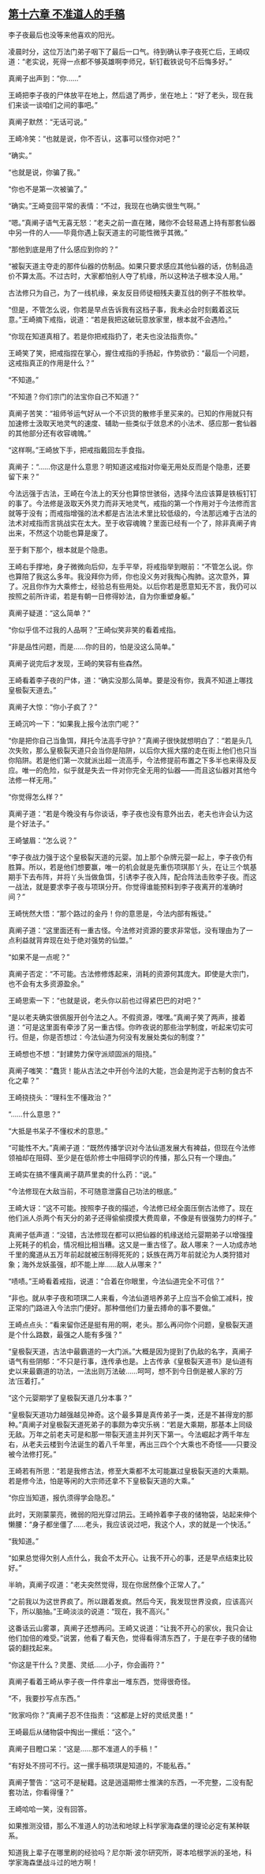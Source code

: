 ## [第十六章 不准道人的手稿](https://www.xxbiquge.com/11_11207/5463408.html)


  李子夜最后也没等来他喜欢的阳光。

  凌晨时分，这位万法门弟子咽下了最后一口气。待到确认李子夜死亡后，王崎叹道：“老实说，死得一点都不够英雄啊李师兄，斩钉截铁说句不后悔多好。”

  真阐子出声到：“你……”

  王崎把李子夜的尸体放平在地上，然后退了两步，坐在地上：“好了老头，现在我们来谈一谈咱们之间的事吧。”

  真阐子默然：“无话可说。”

  王崎冷笑：“也就是说，你不否认，这事可以怪你对吧？”

  “确实。”

  “也就是说，你骗了我。”

  “你也不是第一次被骗了。”

  “确实。”王崎变回平常的表情：“不过，我现在也确实很生气啊。”

  “嗯。”真阐子语气无喜无怒：“老夫之前一直在赌，赌你不会轻易遇上持有那套仙器中另一件的人——毕竟你遇上裂天道主的可能性微乎其微。”

  “那他到底是用了什么感应到你的？”

  “被裂天道主夺走的那件仙器的仿制品。如果只要求感应其他仙器的话，仿制品造价不算太高。不过古时，大家都怕别人夺了机缘，所以这种法子根本没人用。”

  古法修只为自己，为了一线机缘，亲友反目师徒相残夫妻互戗的例子不胜枚举。

  “但是，不管怎么说，你若是早点告诉我有这档子事，我未必会时刻戴着这玩意。”王崎摘下戒指，说道：“若是我把这破玩意放家里，根本就不会遇险。”

  “你现在知道真相了。若是你把戒指扔了，老夫也没法指责你。”

  王崎笑了笑，把戒指捏在掌心，握住戒指的手扬起，作势欲扔：“最后一个问题，这戒指真正的作用是什么？”

  “不知道。”

  “不知道？你们宗门的法宝你自己不知道？”

  真阐子苦笑：“祖师爷运气好从一个不识货的散修手里买来的。已知的作用就只有加速修士汲取天地灵气的速度、辅助一些类似于敛息术的小法术、感应那一套仙器的其他部分还有收容魂魄。”

  “这样啊。”王崎放下手，把戒指戴回左手食指。

  真阐子：“……你这是什么意思？明知道这戒指对你毫无用处反而是个隐患，还要留下来？”

  今法远强于古法，王崎在今法上的天分也算惊世骇俗，选择今法应该算是铁板钉钉的事了。今法修是汲取天外灵力而非天地灵气，戒指的第一个作用对于今法修而言就等于没有；而戒指增强的法术都是古法法术里比较低级的，今法那远难于古法的法术对戒指而言挑战实在太大。至于收容魂魄？里面已经有一个了，除非真阐子肯出来，不然这个功能也算是废了。

  至于剩下那个，根本就是个隐患。

  王崎右手撑地，身子微微向后仰，左手平举，将戒指举到眼前：“不管怎么说。你也算陪了我这么多年。我没拜你为师，你也没义务对我掏心掏肺。这次意外，算了。况且你作为大乘修士，经验总有些用处。以后你若是愿意知无不言，我仍可以按照之前所许诺，若是有朝一日修得妙法，自为你重塑身躯。”

  真阐子疑道：“这么简单？”

  “你似乎信不过我的人品啊？”王崎似笑非笑的看着戒指。

  “非是品性问题，而是……你的目的，怕是没这么简单。”

  真阐子说完后才发现，王崎的笑容有些森然。

  王崎看着李子夜的尸体，道：“确实没那么简单。要是没有你，我真不知道上哪找皇极裂天道去。”

  真阐子大惊：“你小子疯了？”

  王崎沉吟一下：“如果我上报今法宗门呢？”

  “你是把你自己当鱼饵，拜托今法高手守护？”真阐子很快就想明白了：“若是头几次失败，那么皇极裂天道只会当你是陷阱，以后你大摇大摆的走在街上他们也只当你陷阱。若是他们第一次就派出超一流高手，今法修提前布置之下多半也来得及反应。唯一的危险，似乎就是失去一件对你完全无用的仙器——而且这仙器对其他今法修一样无用。”

  “你觉得怎么样？”

  真阐子道：“若是今晚没有与你谈话，李子夜也没有意外出去，老夫也许会认为这是个好法子。”

  王崎皱眉：“怎么说？”

  “李子夜战力强于这个皇极裂天道的元婴。加上那个杂牌元婴一起上，李子夜仍有胜算。所以，若是他们想要赢，唯一的机会就是先重伤项琪那丫头，在让三个筑基期手下去布阵，并将丫头当做鱼饵，引诱李子夜入阵，配合阵法击败李子夜。而这一战法，就是要求李子夜与项琪分开。你觉得谁能预料到李子夜离开的准确时间？”

  王崎恍然大悟：“那个路过的金丹！你的意思是，今法内部有叛徒。”

  真阐子道：“这里面还有一重古怪。今法修对资源的要求非常低，没有理由为了一点利益就背弃现在处于绝对强势的仙盟。”

  “如果不是一点呢？”

  真阐子否定：“不可能。古法修修炼起来，消耗的资源何其庞大。即使是大宗门，也不会有太多资源盈余。”

  王崎思索一下：“也就是说，老头你以前也过得紧巴巴的对吧？”

  “是以老夫确实很佩服开创今法之人。不假资源，嘿嘿。”真阐子笑了两声，接着道：“可是这里面有牵涉了另一重古怪。你昨夜说的那些治学制度，听起来切实可行。但是，你是否想过：今法仙道为何没有发展处类似的制度？”

  王崎想也不想：“封建势力保守派顽固派的阻挠。”

  真阐子嗤笑：“蠢货！能从古法之中开创今法的大能，岂会是拘泥于古制的食古不化之辈？”

  王崎挠挠头：“理科生不懂政治？”

  “……什么意思？”

  “大抵是书呆子不懂权术的意思。”

  “可能性不大。”真阐子道：“既然传播学识对今法仙道发展大有裨益，但现在今法修领袖却在阻碍、至少是在低阶修士中阻碍学识的传播，那么只有一个理由。”

  王崎实在搞不懂真阐子葫芦里卖的什么药：“说。”

  “今法修现在大敌当前，不可随意泄露自己功法的根底。”

  王崎大讶：“这不可能。按照李子夜的描述，今法修已经全面压倒古法修了。现在他们派人杀两个有天分的弟子还得偷偷摸摸大费周章，不像是有很强势力的样子。”

  真阐子低声道：“没错，古法修现在都可以把仙器的机缘送给元婴期弟子以增强撞上死耗子的机会，情况相比相当糟。这又是一重古怪了。敌人哪来？一人功成赤地千里的魔道从五万年前起就被压制得死死的；妖族在两万年前就沦为人类狩猎对象；海外龙妖虽强，却不能上岸……敌人从哪来？”

  “啧啧。”王崎看着戒指，说道：“合着在你眼里，今法仙道完全不可信？”

  “非也。就从李子夜和项琪二人来看，今法仙道培养弟子上应当不会偷工减料，按正常的门路进入今法宗门便好。那种借他们力量去搏命的事不要做。”

  王崎点点头：“看来留你还是挺有用的啊，老头。那么再问你个问题，皇极裂天道是个什么路数，最强之人能有多强？”

  “皇极裂天道，古法中最霸道的一大门派。”大概是因为提到了仇敌的名字，真阐子语气有些阴郁：“不只是行事，连传承也是。上古传承《皇极裂天道书》是仙道有史以来最霸道的功法，一法出则万法破……呵呵，想不到今日倒是被人家的‘万法’压着打。”

  “这个元婴期学了皇极裂天道几分本事？”

  “皇极裂天道功力越强越见神奇。这个最多算是真传弟子一类，还是不甚得宠的那种。”真阐子对皇极裂天道死弟子的事颇为幸灾乐祸：“若是大乘期，那基本上同级无敌。万年之前老夫可是和那一带裂天道主并列天下第一。今法崛起才两千年左右，从老夫云楼到今法诞生的着八千年里，再出三四个个大乘也不奇怪——只要没被今法修打死。”

  王崎若有所思：“若是我修古法，修至大乘都不太可能赢过皇极裂天道的大乘期。若是修今法，怕是等闲的大宗师还拿不下皇极裂天道的大乘。”

  “你应当知道，报仇须得学会隐忍。”

  此时，天刚蒙蒙亮，微弱的阳光穿过阴云。王崎拎着李子夜的储物袋，站起来伸个懒腰：“身子都坐僵了……老头，我应该说过吧，我这个人，求的就是一个快活。”

  “我知道。”

  “如果总觉得欠别人点什么，我会不太开心。让我不开心的事，还是早点结束比较好。”

  半晌，真阐子叹道：“老夫突然觉得，现在你居然像个正常人了。”

  “之前我以为这世界疯了。所以跟着发疯。然后今天，我发现世界没疯，应该高兴下，所以脑抽。”王崎淡淡的说道：“现在，我不高兴。”

  这番话云山雾罩，真阐子还想再问。王崎又说道：“让我不开心的家伙，我只会让他们加倍的难受。”说罢，他看了看天色，觉得看得清东西了，于是在李子夜的储物袋的翻找起来。

  “你这是干什么？灵墨、灵纸……小子，你会画符？”

  真阐子看着王崎从李子夜一件件拿出一堆东西，觉得很奇怪。

  “不，我要抄写点东西。”

  “败家吗你？”真阐子忍不住指责：“这都是上好的灵纸灵墨！”

  王崎最后从储物袋中掏出一摞纸：“这个。”

  真阐子目瞪口呆：“这是……那不准道人的手稿！”

  “有好处不捞可不行。这一摞手稿项琪是知道的，不能私吞。”

  真阐子警告：“这可不是秘籍。这是逍遥期修士推演的东西，一不完整，二没有配套功法，你看得懂？”

  王崎哈哈一笑，没有回答。

  如果推测没错，那么不准道人的功法和地球上科学家海森堡的理论必定有某种联系。

  知道我上辈子在哪里刷的经验吗？尼尔斯·波尔研究所，哥本哈根学派的圣地，科学家海森堡战斗过的地方啊！
